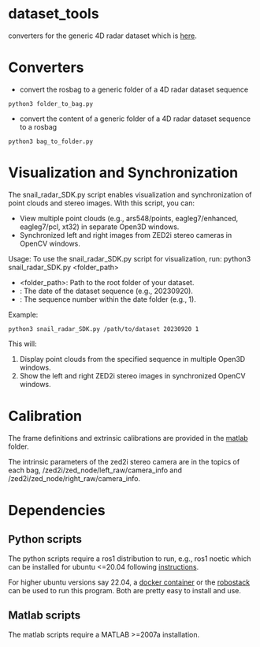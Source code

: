 # dataset_tools
converters for the generic 4D radar dataset which is [here](https://snail-radar.github.io).

# Converters

* convert the rosbag to a generic folder of a 4D radar dataset sequence

```
python3 folder_to_bag.py

```

* convert the content of a generic folder of a 4D radar dataset sequence to a rosbag

```
python3 bag_to_folder.py
```

# Visualization and Synchronization

The snail_radar_SDK.py script enables visualization and synchronization of point clouds and stereo images. With this script, you can:

- View multiple point clouds (e.g., ars548/points, eagleg7/enhanced, eagleg7/pcl, xt32) in separate Open3D windows.
- Synchronized left and right images from ZED2i stereo cameras in OpenCV windows.

Usage:
To use the snail_radar_SDK.py script for visualization, run:
python3 snail_radar_SDK.py <folder_path> <date> <seq>

- <folder_path>: Path to the root folder of your dataset.
- <date>: The date of the dataset sequence (e.g., 20230920).
- <seq>: The sequence number within the date folder (e.g., 1).

Example:
```
python3 snail_radar_SDK.py /path/to/dataset 20230920 1
```

This will:
1. Display point clouds from the specified sequence in multiple Open3D windows.
2. Show the left and right ZED2i stereo images in synchronized OpenCV windows.

# Calibration

The frame definitions and extrinsic calibrations are provided in the [matlab](./matlab) folder.

The intrinsic parameters of the zed2i stereo camera are in the topics of each bag,
/zed2i/zed_node/left_raw/camera_info and /zed2i/zed_node/right_raw/camera_info.


# Dependencies

## Python scripts
The python scripts require a ros1 distribution to run, e.g., ros1 noetic which can be installed for ubuntu <=20.04 following [instructions](https://wiki.ros.org/noetic/Installation).

For higher ubuntu versions say 22.04, a [docker container](https://github.com/JzHuai0108/kalibr?tab=readme-ov-file#docker) or the [robostack](https://robostack.github.io/index.html) can be used to run this program.
Both are pretty easy to install and use.

## Matlab scripts
The matlab scripts require a MATLAB >=2007a installation.


<!--- # Work with the raw data
For those interested in how to process the raw data, the source code is available [here](https://bitbucket.org/BinliangWang/radar_data_preprocess/). -->
